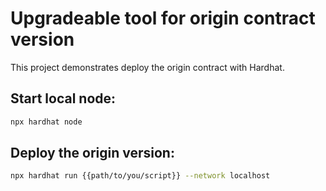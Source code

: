 # Upgradeable tool for origin contract version

This project demonstrates deploy the origin contract with Hardhat.

## Start local node:

```bash
npx hardhat node
```
## Deploy the origin version:
```bash
npx hardhat run {{path/to/you/script}} --network localhost
```

